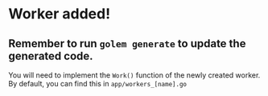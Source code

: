 # Worker added!

## Remember to run `golem generate` to update the generated code.

You will need to implement the `Work()` function of the newly created worker. By default, you can find
this in `app/workers_[name].go`
